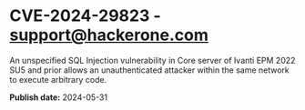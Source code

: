 # CVE-2024-29823 - support@hackerone.com

An unspecified SQL Injection vulnerability in Core server of Ivanti EPM 2022 SU5 and prior allows an unauthenticated attacker within the same network to execute arbitrary code. 

**Publish date:** 2024-05-31
